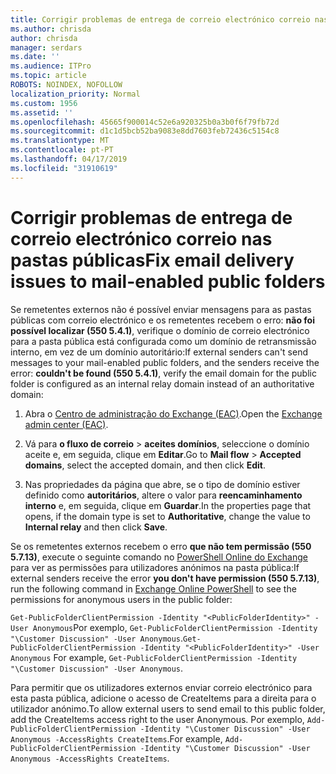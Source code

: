 ```yaml
---
title: Corrigir problemas de entrega de correio electrónico correio nas pastas públicas
ms.author: chrisda
author: chrisda
manager: serdars
ms.date: ''
ms.audience: ITPro
ms.topic: article
ROBOTS: NOINDEX, NOFOLLOW
localization_priority: Normal
ms.custom: 1956
ms.assetid: ''
ms.openlocfilehash: 45665f900014c52e6a920325b0a3b0f6f79fb72d
ms.sourcegitcommit: d1c1d5bcb52ba9083e8dd7603feb72436c5154c8
ms.translationtype: MT
ms.contentlocale: pt-PT
ms.lasthandoff: 04/17/2019
ms.locfileid: "31910619"
---
```

# <a name="fix-email-delivery-issues-to-mail-enabled-public-folders"></a><span data-ttu-id="e7c51-102">Corrigir problemas de entrega de correio electrónico correio nas pastas públicas</span><span class="sxs-lookup"><span data-stu-id="e7c51-102">Fix email delivery issues to mail-enabled public folders</span></span>

<span data-ttu-id="e7c51-103">Se remetentes externos não é possível enviar mensagens para as pastas públicas com correio electrónico e os remetentes recebem o erro: **não foi possível localizar (550 5.4.1)**, verifique o domínio de correio electrónico para a pasta pública está configurada como um domínio de retransmissão interno, em vez de um domínio autoritário:</span><span class="sxs-lookup"><span data-stu-id="e7c51-103">If external senders can't send messages to your mail-enabled public folders, and the senders receive the error: **couldn't be found (550 5.4.1)**, verify the email domain for the public folder is configured as an internal relay domain instead of an authoritative domain:</span></span>

1. <span data-ttu-id="e7c51-104">Abra o [Centro de administração do Exchange (EAC)](https://docs.microsoft.com/Exchange/exchange-admin-center).</span><span class="sxs-lookup"><span data-stu-id="e7c51-104">Open the [Exchange admin center (EAC)](https://docs.microsoft.com/Exchange/exchange-admin-center).</span></span>

2. <span data-ttu-id="e7c51-105">Vá para **o fluxo de correio** \> **aceites domínios**, seleccione o domínio aceite e, em seguida, clique em **Editar**.</span><span class="sxs-lookup"><span data-stu-id="e7c51-105">Go to **Mail flow** \> **Accepted domains**, select the accepted domain, and then click **Edit**.</span></span>

3. <span data-ttu-id="e7c51-106">Nas propriedades da página que abre, se o tipo de domínio estiver definido como **autoritários**, altere o valor para **reencaminhamento interno** e, em seguida, clique em **Guardar**.</span><span class="sxs-lookup"><span data-stu-id="e7c51-106">In the properties page that opens, if the domain type is set to **Authoritative**, change the value to **Internal relay** and then click **Save**.</span></span>

<span data-ttu-id="e7c51-107">Se os remetentes externos recebem o erro **que não tem permissão (550 5.7.13)**, execute o seguinte comando no [PowerShell Online do Exchange](https://docs.microsoft.com/powershell/exchange/exchange-online/connect-to-exchange-online-powershell/connect-to-exchange-online-powershell) para ver as permissões para utilizadores anónimos na pasta pública:</span><span class="sxs-lookup"><span data-stu-id="e7c51-107">If external senders receive the error **you don't have permission (550 5.7.13)**, run the following command in [Exchange Online PowerShell](https://docs.microsoft.com/powershell/exchange/exchange-online/connect-to-exchange-online-powershell/connect-to-exchange-online-powershell) to see the permissions for anonymous users in the public folder:</span></span>

<span data-ttu-id="e7c51-108">`Get-PublicFolderClientPermission -Identity "<PublicFolderIdentity>" -User Anonymous`Por exemplo, `Get-PublicFolderClientPermission -Identity "\Customer Discussion" -User Anonymous`.</span><span class="sxs-lookup"><span data-stu-id="e7c51-108">`Get-PublicFolderClientPermission -Identity "<PublicFolderIdentity>" -User Anonymous` For example, `Get-PublicFolderClientPermission -Identity "\Customer Discussion" -User Anonymous`.</span></span>

<span data-ttu-id="e7c51-109">Para permitir que os utilizadores externos enviar correio electrónico para esta pasta pública, adicione o acesso de CreateItems para a direita para o utilizador anónimo.</span><span class="sxs-lookup"><span data-stu-id="e7c51-109">To allow external users to send email to this public folder, add the CreateItems access right to the user Anonymous.</span></span> <span data-ttu-id="e7c51-110">Por exemplo, `Add-PublicFolderClientPermission -Identity "\Customer Discussion" -User Anonymous -AccessRights CreateItems`.</span><span class="sxs-lookup"><span data-stu-id="e7c51-110">For example, `Add-PublicFolderClientPermission -Identity "\Customer Discussion" -User Anonymous -AccessRights CreateItems`.</span></span>
